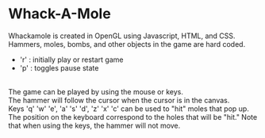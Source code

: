 # Whack-A-Mole

Whackamole is created in OpenGL using Javascript, HTML, and CSS. Hammers, moles, bombs, and other objects in the game are hard coded.
<br />
- 'r' : initially play or restart game <br />
- 'p' : toggles pause state <br />
<br />
The game can be played by using the mouse or keys. <br />
The hammer will follow the cursor when the cursor is in the canvas. <br />
Keys 'q' 'w' 'e', 'a' 's' 'd', 'z' 'x' 'c' can be used to "hit" moles that pop up. The position on the keyboard correspond to the holes that will be "hit." Note that when using the keys, the hammer will not move.
